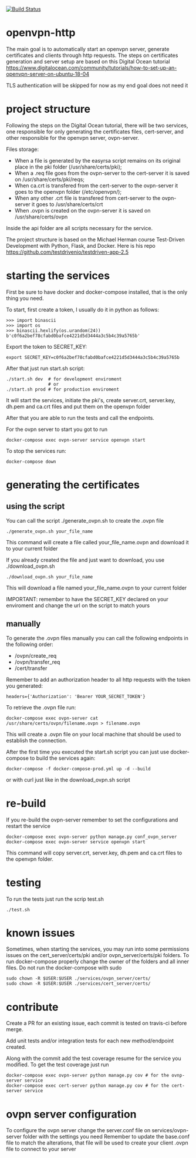 [![Build Status](https://travis-ci.org/evaldoneto/openvpn-http.svg?branch=master)](https://travis-ci.com/evaldoneto/openvpn-http)

# openvpn-http

The main goal is to automatically start an openvpn server, generate certificates and clients through http requests.
The steps on certificates generation and server setup are based on this Digital Ocean tutorial https://www.digitalocean.com/community/tutorials/how-to-set-up-an-openvpn-server-on-ubuntu-18-04 

TLS authentication will be skipped for now as my end goal does not need it

# project structure

Following the steps on the Digital Ocean tutorial, there will be two services, one responsible for only generating the certificates files, cert-server, and other responsible for the openvpn server, ovpn-server.

Files storage:

- When a file is generated by the easyrsa script remains on its original place in the pki folder (/usr/share/certs/pki);
- When a .req file goes from the ovpn-server to the cert-server it is saved on /usr/share/certs/pki/reqs;
- When ca.crt is transfered from the cert-server to the ovpn-server it goes to the openvpn folder (/etc/openvpn/);
- When any other .crt file is transfered from cert-server to the ovpn-server it goes to /usr/share/certs/crt
- When .ovpn is created on the ovpn-server it is saved on /usr/share/certs/ovpn

Inside the api folder are all scripts necessary for the service.

The project structure is based on the Michael Herman course Test-Driven Development with Python, Flask, and Docker. Here is his repo https://github.com/testdrivenio/testdriven-app-2.5

# starting the services

First be sure to have docker and docker-compose installed, that is the only thing you need.

To start, first create a token, I usually do it in python as follows:

```
>>> import binascii
>>> import os
>>> binascii.hexlify(os.urandom(24))
b'c0f6a2bef78cfabd0bafce4221d5d3444a3c5b4c39a5765b'
```

Export the token to SECRET_KEY:

```
export SECRET_KEY=c0f6a2bef78cfabd0bafce4221d5d3444a3c5b4c39a5765b
``` 

 After that just run start.sh script:

```
./start.sh dev 	# for development enviroment
				# or
./start.sh prod # for production enviroment
```

It will start the services, initiate the pki's, create server.crt, server.key, dh.pem and ca.crt files and put them on the openvpn folder

After that you are able to run the tests and call the endpoints.

For the ovpn server to start you got to run

```
docker-compose exec ovpn-server service openvpn start
```

To stop the services run:

```
docker-compose down
```
# generating the certificates

## using the script
You can call the script ./generate_ovpn.sh to create the .ovpn file

```
./generate_ovpn.sh your_file_name
``` 

This command will create a file called your_file_name.ovpn and download it to your current folder

If you already created the file and just want to download, you use ./download_ovpn.sh

```
./download_ovpn.sh your_file_name
``` 

This will download a file named your_file_name.ovpn to your current folder

IMPORTANT: remember to have the SECRET_KEY declared on your enviroment and change the url on the script to match yours


## manually
To generate the .ovpn files manually you can call the following endpoints in the following order:

- /ovpn/create_req
- /ovpn/transfer_req
- /cert/transfer 

Remember to add an authorization header to all http requests with the token you generated:

```
headers={'Authorization': 'Bearer YOUR_SECRET_TOKEN'}
```

To retrieve the .ovpn file run:

```
docker-compose exec ovpn-server cat /usr/share/certs/ovpn/filename.ovpn > filename.ovpn
```

This will create a .ovpn file on your local machine that should be used to establish the connection.

After the first time you executed the start.sh script you can just use docker-compose to build the services again:

```
docker-compose -f docker-compose-prod.yml up -d --build
```

or with curl just like in the download_ovpn.sh script

# re-build

If you re-build the ovpn-server remember to set the configurations and restart the service

```
docker-compose exec ovpn-server python manage.py conf_ovpn_server
docker-compose exec ovpn-server service openvpn start
```

This command will copy server.crt, server.key, dh.pem and ca.crt files to the openvpn folder.

# testing

To run the tests just run the scrip test.sh

```
./test.sh
```

# known issues

Sometimes, when starting the services, you may run into some permissions issues on the cert_server/certs/pki and/or ovpn_server/certs/pki folders. To run docker-compose properly change the owner of the folders and all inner files. Do not run the docker-compose with sudo

```
sudo chown -R $USER:$USER ./services/ovpn_server/certs/ 
sudo chown -R $USER:$USER ./services/cert_server/certs/ 
```
# contribute

Create a PR for an existing issue, each commit is tested on travis-ci before merge. 

Add unit tests and/or integration tests for each new method/endpoint created.

Along with the commit add the test coverage resume for the service you modified. To get the test coverage just run

```
docker-compose exec ovpn-server python manage.py cov # for the ovnp-server service
docker-compose exec cert-server python manage.py cov # for the cert-server service
```

# ovpn server configuration

To configure the ovpn server change the server.conf file on services/ovpn-server folder with the settings you need
Remember to update the base.conf file to match the alterations, that file will be used to create your client .ovpn file to connect to your server
